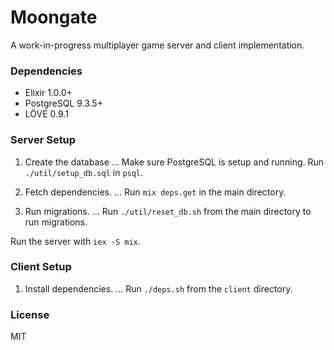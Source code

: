 # Moongate #

A work-in-progress multiplayer game server and client implementation.

### Dependencies ###

* Elixir 1.0.0+
* PostgreSQL 9.3.5+
* LÖVE 0.9.1

### Server Setup ###

1. Create the database
... Make sure PostgreSQL is setup and running. Run `./util/setup_db.sql` in `psql`.

2. Fetch dependencies.
... Run `mix deps.get` in the main directory.

3. Run migrations.
... Run `./util/reset_db.sh` from the main directory to run migrations.

Run the server with `iex -S mix`.

### Client Setup ###

1. Install dependencies.
... Run `./deps.sh` from the `client` directory.

### License ###

MIT